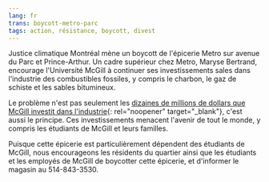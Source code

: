 ```yaml
---
lang: fr
trans: boycott-metro-parc
tags: action, résistance, boycott, divest
---
```

Justice climatique Montréal mène un boycott de l'épicerie Metro sur avenue du Parc et Prince-Arthur. Un cadre supérieur chez Metro, Maryse Bertrand, encourage l'Université McGill à continuer ses investissements sales dans l'industrie des combustibles fossiles, y compris le charbon, le gaz de schiste et les sables bitumineux. 

Le problème n'est pas seulement les [dizaines de millions de dollars que McGill investit dans l'industrie](https://mcgillinvests.in){: rel="noopener" target="_blank"}, c'est aussi le principe. Ces investissements menacent l'avenir de tout le monde, y compris les étudiants de McGill et leurs familles.

Puisque cette épicerie est particulièrement dépendent des étudiants de McGill, nous encourageons les résidents du quartier ainsi que les étudiants et les employés de McGill de boycotter cette épicerie, et d'informer le magasin au 514-843-3530.
